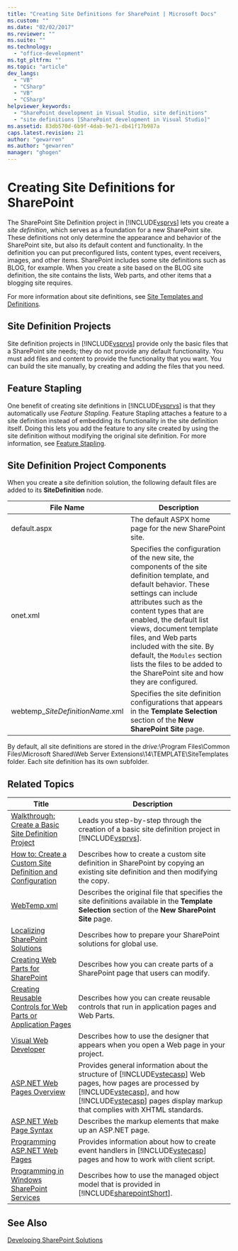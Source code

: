 ```yaml
---
title: "Creating Site Definitions for SharePoint | Microsoft Docs"
ms.custom: ""
ms.date: "02/02/2017"
ms.reviewer: ""
ms.suite: ""
ms.technology: 
  - "office-development"
ms.tgt_pltfrm: ""
ms.topic: "article"
dev_langs: 
  - "VB"
  - "CSharp"
  - "VB"
  - "CSharp"
helpviewer_keywords: 
  - "SharePoint development in Visual Studio, site definitions"
  - "site definitions [SharePoint development in Visual Studio]"
ms.assetid: 83db570d-6b9f-4dab-9e71-db41f17b987a
caps.latest.revision: 21
author: "gewarren"
ms.author: "gewarren"
manager: "ghogen"
---
```

# Creating Site Definitions for SharePoint
  The SharePoint Site Definition project in [!INCLUDE[vsprvs](../sharepoint/includes/vsprvs-md.md)] lets you create a *site definition*, which serves as a foundation for a new SharePoint site. These definitions not only determine the appearance and behavior of the SharePoint site, but also its default content and functionality. In the definition you can put preconfigured lists, content types, event receivers, images, and other items. SharePoint includes some site definitions such as BLOG, for example. When you create a site based on the BLOG site definition, the site contains the lists, Web parts, and other items that a blogging site requires.  
  
 For more information about site definitions, see [Site Templates and Definitions](http://go.microsoft.com/fwlink/?LinkId=179134).  
  
## Site Definition Projects  
 Site definition projects in [!INCLUDE[vsprvs](../sharepoint/includes/vsprvs-md.md)] provide only the basic files that a SharePoint site needs; they do not provide any default functionality. You must add files and content to provide the functionality that you want. You can build the site manually, by creating and adding the files that you need.  
  
## Feature Stapling  
 One benefit of creating site definitions in [!INCLUDE[vsprvs](../sharepoint/includes/vsprvs-md.md)] is that they automatically use *Feature Stapling*. Feature Stapling attaches a feature to a site definition instead of embedding its functionality in the site definition itself. Doing this lets you add the feature to any site created by using the site definition without modifying the original site definition. For more information, see [Feature Stapling](http://go.microsoft.com/fwlink/?LinkID=119283).  
  
## Site Definition Project Components  
 When you create a site definition solution, the following default files are added to its **SiteDefinition** node.  
  
|File Name|Description|  
|---------------|-----------------|  
|default.aspx|The default ASPX home page for the new SharePoint site.|  
|onet.xml|Specifies the configuration of the new site, the components of the site definition template, and default behavior. These settings can include attributes such as the content types that are enabled, the default list views, document template files, and Web parts included with the site. By default, the `Modules` section lists the files to be added to the SharePoint site and how they are configured.|  
|webtemp_*SiteDefinitionName*.xml|Specifies the site definition configurations that appears in the **Template Selection** section of the **New SharePoint Site** page.|  
  
 By default, all site definitions are stored in the *drive:*\Program Files\Common Files\Microsoft Shared\Web Server Extensions\14\TEMPLATE\SiteTemplates folder. Each site definition has its own subfolder.  
  
## Related Topics  
  
|Title|Description|  
|-----------|-----------------|  
|[Walkthrough: Create a Basic Site Definition Project](../sharepoint/walkthrough-create-a-basic-site-definition-project.md)|Leads you step-by-step through the creation of a basic site definition project in [!INCLUDE[vsprvs](../sharepoint/includes/vsprvs-md.md)].|  
|[How to: Create a Custom Site Definition and Configuration](http://go.microsoft.com/fwlink/?LinkId=183309)|Describes how to create a custom site definition in SharePoint by copying an existing site definition and then modifying the copy.|  
|[WebTemp.xml](http://go.microsoft.com/fwlink/?LinkId=183310)|Describes the original file that specifies the site definitions available in the **Template Selection** section of the **New SharePoint Site** page.|  
|[Localizing SharePoint Solutions](../sharepoint/localizing-sharepoint-solutions.md)|Describes how to prepare your SharePoint solutions for global use.|  
|[Creating Web Parts for SharePoint](../sharepoint/creating-web-parts-for-sharepoint.md)|Describes how you can create parts of a SharePoint page that users can modify.|  
|[Creating Reusable Controls for Web Parts or Application Pages](../sharepoint/creating-reusable-controls-for-web-parts-or-application-pages.md)|Describes how you can create reusable controls that run in application pages and Web Parts.|  
|[Visual Web Developer](http://go.microsoft.com/fwlink/?LinkId=178725)|Describes how to use the designer that appears when you open a Web page in your project.|  
|[ASP.NET Web Pages Overview](http://go.microsoft.com/fwlink/?LinkId=178726)|Provides general information about the structure of [!INCLUDE[vstecasp](../sharepoint/includes/vstecasp-md.md)] Web pages, how pages are processed by [!INCLUDE[vstecasp](../sharepoint/includes/vstecasp-md.md)], and how [!INCLUDE[vstecasp](../sharepoint/includes/vstecasp-md.md)] pages display markup that complies with XHTML standards.|  
|[ASP.NET Web Page Syntax](http://go.microsoft.com/fwlink/?LinkId=178727)|Describes the markup elements that make up an ASP.NET page.|  
|[Programming ASP.NET Web Pages](http://go.microsoft.com/fwlink/?LinkId=178728)|Provides information about how to create event handlers in [!INCLUDE[vstecasp](../sharepoint/includes/vstecasp-md.md)] pages and how to work with client script.|  
|[Programming in Windows SharePoint Services](http://go.microsoft.com/fwlink/?LinkId=178729)|Describes how to use the managed object model that is provided in [!INCLUDE[sharepointShort](../sharepoint/includes/sharepointshort-md.md)].|  
  
## See Also  
 [Developing SharePoint Solutions](../sharepoint/developing-sharepoint-solutions.md)  
  
  